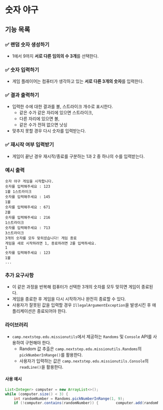 # 숫자 야구
## 기능 목록

### ✅ 랜덤 숫자 생성하기
- 1에서 9까지 **서로 다른 임의의 수 3개**를 선택한다.

### ✅ 숫자 입력하기
-  게임 플레이어는 컴퓨터가 생각하고 있는 **서로 다른 3개의 숫자**를 입력한다.

### ✅ 결과 출력하기
- 입력한 수에 대한 결과를 볼, 스트라이크 개수로 표시한다.
    - 같은 수가 같은 자리에 있으면 스트라이크,
    - 다른 자리에 있으면 볼,
    - 같은 수가 전혀 없으면 낫싱
- 맞추지 못할 경우 다시 숫자를 입력받는다.

### ✅ 재시작 여부 입력받기
- 게임이 끝난 경우 재시작/종료를 구분하는 1과 2 중 하나의 수를 입력받는다.


### 예시 출력
```  
숫자 야구 게임을 시작합니다.  
숫자를 입력해주세요 : 123
1볼 1스트라이크  
숫자를 입력해주세요 : 145
1볼  
숫자를 입력해주세요 : 671
2볼  
숫자를 입력해주세요 : 216
1스트라이크  
숫자를 입력해주세요 : 713
3스트라이크  
3개의 숫자를 모두 맞히셨습니다! 게임 종료  
게임을 새로 시작하려면 1, 종료하려면 2를 입력하세요.  
1  
숫자를 입력해주세요 : 123
1볼  
...  

``` 

### 추가 요구사항
- 이 같은 과정을 반복해 컴퓨터가 선택한 3개의 숫자를 모두 맞히면 게임이 종료된다.
- 게임을 종료한 후 게임을 다시 시작하거나 완전히 종료할 수 있다.
- 사용자가 잘못된 값을 입력할 경우 `IllegalArgumentException`을 발생시킨 후 애플리케이션은 종료되어야 한다.

### 라이브러리
- `camp.nextstep.edu.missionutils`에서 제공하는 `Randoms` 및 `Console` API를 사용하여 구현해야 한다.
    - Random 값 추출은 `camp.nextstep.edu.missionutils.Randoms`의 `pickNumberInRange()`를 활용한다.
    - 사용자가 입력하는 값은 `camp.nextstep.edu.missionutils.Console`의 `readLine()`을 활용한다.

#### 사용 예시

```java  
List<Integer> computer = new ArrayList<>();  
while (computer.size() < 3) {  
    int randomNumber = Randoms.pickNumberInRange(1, 9);    
    if (!computer.contains(randomNumber)) {        computer.add(randomNumber);    }}  
```  

